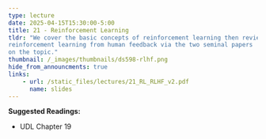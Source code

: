 ```yaml
---
type: lecture
date: 2025-04-15T15:30:00-5:00
title: 21 - Reinforcement Learning
tldr: "We cover the basic concepts of reinforcement learning then review 
reinforcement learning from human feedback via the two seminal papers
on the topic."
thumbnail: /_images/thumbnails/ds598-rlhf.png
hide_from_announcments: true
links: 
    - url: /static_files/lectures/21_RL_RLHF_v2.pdf
      name: slides
---
```

**Suggested Readings:**
- UDL Chapter 19

